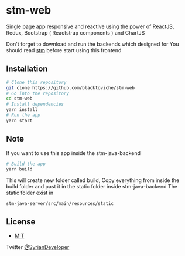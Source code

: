 # stm-web 

Single page app responsive and reactive using the power of ReactJS, Redux, Bootstrap ( Reactstrap components ) and ChartJS


Don't forget to download and run the backends which designed for 
You should read [stm](https://github.com/blacktoviche/stm) before start using this frontend


## Installation

```bash
# Clone this repository
git clone https://github.com/blacktoviche/stm-web
# Go into the repository
cd stm-web
# Install dependencies
yarn install
# Run the app
yarn start
```

## Note
If you want to use this app inside the stm-java-backend 

```bash
# Build the app
yarn build
```

This will create new folder called build, Copy everything from inside the build folder and past it in the static folder inside stm-java-backend 
The static folder exist in 
```
stm-java-server/src/main/resources/static
```



## License
- [MIT](LICENSE)

Twitter [@SyrianDeveloper](https://www.twitter.com/SyrianDeveloper)